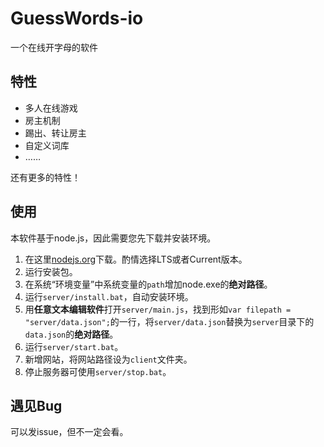 # GuessWords-io

一个在线开字母的软件

## 特性

+ 多人在线游戏
+ 房主机制
+ 踢出、转让房主
+ 自定义词库
+ ……

还有更多的特性！

## 使用

本软件基于node.js，因此需要您先下载并安装环境。

1. 在这里[nodejs.org](https://nodejs.org "下载网址")下载。酌情选择LTS或者Current版本。
2. 运行安装包。
3. 在系统“环境变量”中系统变量的`path`增加node.exe的**绝对路径**。
4. 运行`server/install.bat`，自动安装环境。
5. 用**任意文本编辑软件**打开`server/main.js`，找到形如`var filepath = "server/data.json";`的一行，将`server/data.json`替换为`server`目录下的`data.json`的**绝对路径**。
6. 运行`server/start.bat`。
7. 新增网站，将网站路径设为`client`文件夹。
8. 停止服务器可使用`server/stop.bat`。

## 遇见Bug

可以发issue，但不一定会看。
